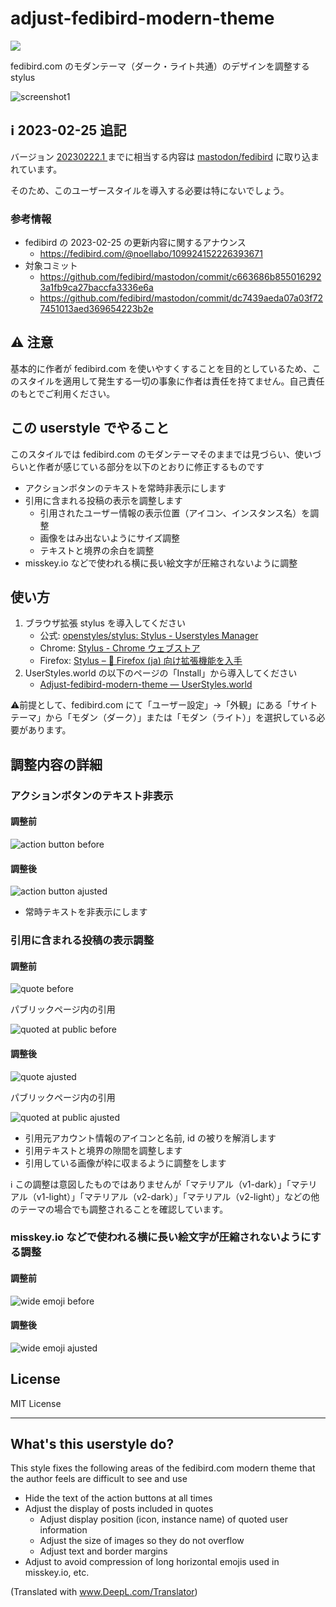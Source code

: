 # adjust-fedibird-modern-theme

[![](https://img.shields.io/badge/Install%20directly%20with-Stylus-116b59.svg)](https://userstyles.world/api/style/8654.user.css)

fedibird.com のモダンテーマ（ダーク・ライト共通）のデザインを調整する stylus

![screenshot1](images/screenshot1.png)

## ℹ 2023-02-25 追記

バージョン [20230222.1 ](https://github.com/laughk/adjust-fedibird-modern-theme/releases/tag/20230222.1) までに相当する内容は [mastodon/fedibird](https://github.com/fedibird/mastodon) に取り込まれています。

そのため、このユーザースタイルを導入する必要は特にないでしょう。

### 参考情報

- fedibird の 2023-02-25 の更新内容に関するアナウンス
  - https://fedibird.com/@noellabo/109924152226393671
- 対象コミット
  - https://github.com/fedibird/mastodon/commit/c663686b8550162923a1fb9ca27baccfa3336e6a
  - https://github.com/fedibird/mastodon/commit/dc7439aeda07a03f727451013aed369654223b2e

## ⚠ 注意

基本的に作者が fedibird.com を使いやすくすることを目的としているため、このスタイルを適用して発生する一切の事象に作者は責任を持てません。自己責任のもとでご利用ください。

## この userstyle でやること

このスタイルでは fedibird.com のモダンテーマそのままでは見づらい、使いづらいと作者が感じている部分を以下のとおりに修正するものです

- アクションボタンのテキストを常時非表示にします
- 引用に含まれる投稿の表示を調整します
    - 引用されたユーザー情報の表示位置（アイコン、インスタンス名）を調整
    - 画像をはみ出ないようにサイズ調整
    - テキストと境界の余白を調整
- misskey.io などで使われる横に長い絵文字が圧縮されないように調整


## 使い方

1. ブラウザ拡張 stylus を導入してください
    - 公式: [openstyles/stylus: Stylus - Userstyles Manager](https://github.com/openstyles/stylus/)
    - Chrome: [Stylus - Chrome ウェブストア](https://chrome.google.com/webstore/detail/stylus/clngdbkpkpeebahjckkjfobafhncgmne)
    - Firefox: [Stylus – 🦊 Firefox (ja) 向け拡張機能を入手](https://addons.mozilla.org/ja/firefox/addon/styl-us/)
2. UserStyles.world の以下のページの「Install」から導入してください
    - [Adjust-fedibird-modern-theme — UserStyles.world](https://userstyles.world/style/8654/adjust-fedibird-modern-theme)

⚠前提として、fedibird.com にて「ユーザー設定」→「外観」にある「サイトテーマ」から「モダン（ダーク）」または「モダン（ライト）」を選択している必要があります。

## 調整内容の詳細

### アクションボタンのテキスト非表示

#### 調整前

![action button before](images/screenshot-action-button-before.png)

#### 調整後

![action button ajusted](images/screenshot-action-button-adjusted.png)

- 常時テキストを非表示にします


### 引用に含まれる投稿の表示調整

#### 調整前

![quote before](images/screenshot-quote-before.png)

パブリックページ内の引用

![quoted at public before](images/screenshot-quoted-at-public-page-before.png)

#### 調整後

![quote ajusted](images/screenshot-quote-ajusted.png)

パブリックページ内の引用

![quoted at public ajusted](images/screenshot-quoted-at-public-page-ajusted.png)

- 引用元アカウント情報のアイコンと名前, id の被りを解消します
- 引用テキストと境界の隙間を調整します
- 引用している画像が枠に収まるように調整をします

ℹ️ この調整は意図したものではありませんが「マテリアル（v1-dark）」「マテリアル（v1-light）」「マテリアル（v2-dark）」「マテリアル（v2-light）」などの他のテーマの場合でも調整されることを確認しています。

### misskey.io などで使われる横に長い絵文字が圧縮されないようにする調整

#### 調整前

![wide emoji before](images/screenshot-wide-emoji-before.png)

#### 調整後

![wide emoji ajusted](images/screenshot-wide-emoji-ajusted.png)


## License

MIT License

----

## What's this userstyle do?

This style fixes the following areas of the fedibird.com modern theme that the author feels are difficult to see and use

- Hide the text of the action buttons at all times
- Adjust the display of posts included in quotes
    - Adjust display position (icon, instance name) of quoted user information
    - Adjust the size of images so they do not overflow
    - Adjust text and border margins
- Adjust to avoid compression of long horizontal emojis used in misskey.io, etc.

(Translated with www.DeepL.com/Translator)
